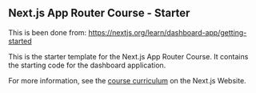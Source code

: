 ## Next.js App Router Course - Starter

This is been done from: https://nextjs.org/learn/dashboard-app/getting-started

This is the starter template for the Next.js App Router Course. It contains the starting code for the dashboard application.

For more information, see the [course curriculum](https://nextjs.org/learn) on the Next.js Website.
